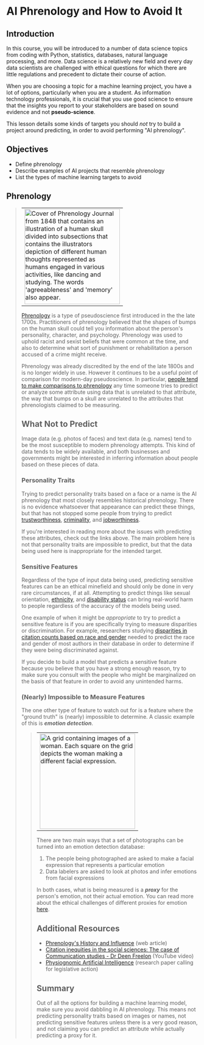 # AI Phrenology and How to Avoid It

## Introduction
In this course, you will be introduced to a number of data science topics from coding with Python, statistics, databases, natural language processing, and more. Data science is a relatively new field and every day data scientists are challenged with ethical questions for which there are little regulations and precedent to dictate their course of action. 

When you are choosing a topic for a machine learning project, you have a lot of options, particularly when you are a student. As information technology professionals, it is crucial that you use good science to ensure that the insights you report to your stakeholders are based on sound evidence and not __pseudo-science__.

This lesson details some kinds of targets you should _not_ try to build a project around predicting, in order to avoid performing "AI phrenology".

## Objectives
* Define phrenology
* Describe examples of AI projects that resemble phrenology
* List the types of machine learning targets to avoid

## Phrenology

> <table><tr><td>
<img src="https://curriculum-content.s3.amazonaws.com/data-science/images/v3_ethics/Phase-0/images/dsc-ethics-p1-rep1-1.jpg" alt="Cover of Phrenology Journal from 1848 that contains an illustration of a human skull divided into subsections that contains the illustrators depiction of different human thoughts represented as humans engaged in various activities, like dancing and studying. The words 'agreeableness' and 'memory' also appear." width=250/>
</td></tr></table>


[Phrenology](https://en.wikipedia.org/wiki/Phrenology) is a type of pseudoscience first introduced in the the late 1700s. Practitioners of phrenology believed that the shapes of bumps on the human skull could tell you information about the person's personality, character, and psychology. Phrenology was used to uphold racist and sexist beliefs that were common at the time, and also to determine what sort of punishment or rehabilitation a person accused of a crime might receive.

Phrenology was already discredited by the end of the late 1800s and is no longer widely in use. However it continues to be a useful point of comparison for modern-day pseudoscience. In particular, [people tend to make comparisons to phrenology](https://www.inputmag.com/culture/lemonade-swears-it-totally-isnt-using-ai-for-phrenology) any time someone tries to predict or analyze some attribute using data that is unrelated to that attribute, the way that bumps on a skull are unrelated to the attributes that phrenologists claimed to be measuring.

## What Not to Predict
Image data (e.g. photos of faces) and text data (e.g. names) tend to be the most susceptible to modern phrenology attempts. This kind of data tends to be widely available, and both businesses and governments might be interested in inferring information about people based on these pieces of data.

### Personality Traits
Trying to predict personality traits based on a face or a name is the AI phrenology that most closely resembles historical phrenology. There is no evidence whatsoever that appearance can predict these things, but that has not stopped some people from trying to predict [trustworthiness](https://www.vice.com/en/article/g5pawq/an-ai-paper-published-in-a-major-journal-dabbles-in-phrenology), [criminality](https://www.americanscientist.org/article/the-dark-past-of-algorithms-that-associate-appearance-and-criminality), and [jobworthiness](https://www.washingtonpost.com/technology/2019/10/22/ai-hiring-face-scanning-algorithm-increasingly-decides-whether-you-deserve-job/).

If you're interested in reading more about the issues with predicting these attributes, check out the links above. The main problem here is not that personality traits are impossible to predict, but that the data being used here is inappropriate for the intended target.

### Sensitive Features

Regardless of the type of input data being used, predicting sensitive features can be an ethical minefield and should only be done in very rare circumstances, if at all. Attempting to predict things like sexual orientation, [ethnicity](https://www.vanityfair.com/news/2019/04/china-created-a-racist-artificial-intelligence-to-track-muslims), and [disability status](https://www.brookings.edu/blog/techtank/2019/10/31/for-some-employment-algorithms-disability-discrimination-by-default/) can bring real-world harm to people regardless of the accuracy of the models being used.

One example of when it might be _appropriate_ to try to predict a sensitive feature is if you are specifically trying to measure disparities or discrimination. For example, researchers studying [disparities in citation counts based on race and gender](https://www.socialsciencespace.com/2021/11/keeping-an-eye-on-who-we-cite-and-who-we-dont/) needed to predict the race and gender of most authors in their database in order to determine if they were being discriminated against.

If you decide to build a model that predicts a sensitive feature because you believe that you have a strong enough reason, try to make sure you consult with the people who might be marginalized on the basis of that feature in order to avoid any unintended harms.

### (Nearly) Impossible to Measure Features
The one other type of feature to watch out for is a feature where the "ground truth" is (nearly) impossible to determine. A classic example of this is ___emotion detection___.

> <table><tr><td>
<img src="https://curriculum-content.s3.amazonaws.com/data-science/images/v3_ethics/Phase-0/images/dsc-ethics-p1-rep1-2.jpg" alt="A grid containing images of a woman. Each square on the grid depicts the woman making a different facial expression. " height=250/>
</td></tr></table>

There are two main ways that a set of photographs can be turned into an emotion detection database:

1. The people being photographed are asked to make a facial expression that represents a particular emotion
2. Data labelers are asked to look at photos and infer emotions from facial expressions

In both cases, what is being measured is a ___proxy___ for the person's emotion, not their actual emotion. You can read more about the ethical challenges of different proxies for emotion [here](https://osf.io/9ad4u/).

## Additional Resources
* [Phrenology's History and Influence](https://www.verywellmind.com/what-is-phrenology-2795251) (web article)
* [Citation inequities in the social sciences: The case of Communication studies - Dr Deen Freelon](https://youtu.be/F3N65rFcawA) (YouTube video)
* [Physiognomic Artificial Intelligence](https://papers.ssrn.com/sol3/papers.cfm?abstract_id=3927300) (research paper calling for legislative action)

## Summary

Out of all the options for building a machine learning model, make sure you avoid dabbling in AI phrenology. This means not predicting personality traits based on images or names, not predicting sensitive features unless there is a very good reason, and not claiming you can predict an attribute while actually predicting a proxy for it.
